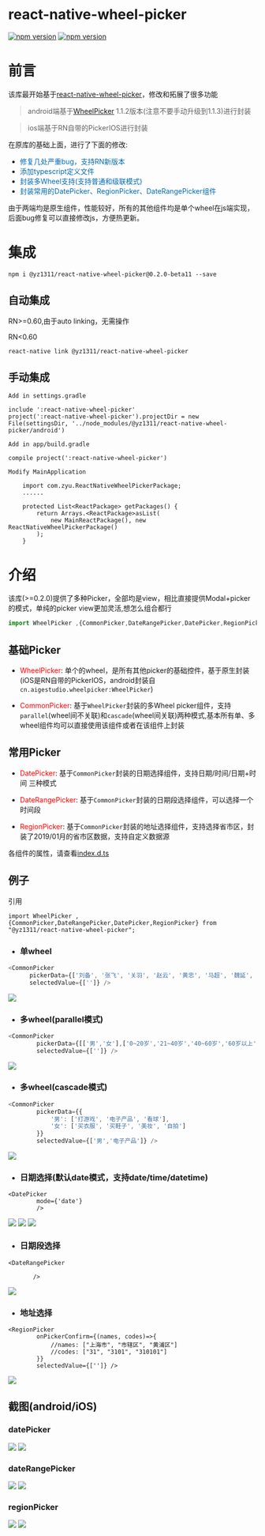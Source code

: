 # react-native-wheel-picker
[![npm version](http://img.shields.io/npm/v/@yz1311/react-native-wheel-picker.svg?style=flat-square)](https://npmjs.org/package/@yz1311/react-native-wheel-picker "View this project on npm")
[![npm version](http://img.shields.io/npm/dm/@yz1311/react-native-wheel-picker.svg?style=flat-square)](https://npmjs.org/package/@yz1311/react-native-wheel-picker "View this project on npm")

# 前言

该库最开始基于[react-native-wheel-picker](https://github.com/lesliesam/react-native-wheel-picker)，修改和拓展了很多功能

> android端基于[WheelPicker](https://github.com/AigeStudio/WheelPicker) 1.1.2版本(注意不要手动升级到1.1.3)进行封装

> ios端基于RN自带的PickerIOS进行封装

在原库的基础上面，进行了下面的修改:

* <span style="color: #006AB1;">修复几处严重bug，支持RN新版本</span>
* <span style="color: #006AB1;">添加typescript定义文件</span>
* <span style="color: #006AB1;">封装多Wheel支持(支持普通和级联模式)</span>
* <span style="color: #006AB1;">封装常用的DatePicker、RegionPicker、DateRangePicker组件</span>

由于两端均是原生组件，性能较好，所有的其他组件均是单个wheel在js端实现，后面bug修复可以直接修改js，方便热更新。


# 集成


```
npm i @yz1311/react-native-wheel-picker@0.2.0-beta11 --save
```

## 自动集成

RN>=0.60,由于auto linking，无需操作

RN<0.60

```
react-native link @yz1311/react-native-wheel-picker
```

## 手动集成

```
Add in settings.gradle 

include ':react-native-wheel-picker'
project(':react-native-wheel-picker').projectDir = new File(settingsDir, '../node_modules/@yz1311/react-native-wheel-picker/android')

Add in app/build.gradle

compile project(':react-native-wheel-picker')

Modify MainApplication

    import com.zyu.ReactNativeWheelPickerPackage;
    ......
    
    protected List<ReactPackage> getPackages() {
        return Arrays.<ReactPackage>asList(
            new MainReactPackage(), new ReactNativeWheelPickerPackage()
        );
    }
```

# 介绍
该库(>=0.2.0)提供了多种Picker，全部均是view，相比直接提供Modal+picker的模式，单纯的picker view更加灵活,想怎么组合都行

```javascript
import WheelPicker ,{CommonPicker,DateRangePicker,DatePicker,RegionPicker} from "@yz1311/react-native-wheel-picker";
```

## 基础Picker

* <font color='red'>WheelPicker</font>: 单个的wheel，是所有其他picker的基础控件，基于原生封装(iOS是RN自带的PickerIOS，android封装自`cn.aigestudio.wheelpicker:WheelPicker`)

* <font color='red'>CommonPicker</font>: 基于`WheelPicker`封装的多Wheel picker组件，支持`parallel`(wheel间不关联)和`cascade`(wheel间关联)两种模式,基本所有单、多wheel组件均可以直接使用该组件或者在该组件上封装


## 常用Picker

* <font color='red'>DatePicker</font>: 基于`CommonPicker`封装的日期选择组件，支持日期/时间/日期+时间 三种模式

* <font color='red'>DateRangePicker</font>: 基于`CommonPicker`封装的日期段选择组件，可以选择一个时间段

* <font color='red'>RegionPicker</font>: 基于`CommonPicker`封装的地址选择组件，支持选择省市区，封装了2019/01月的省市区数据，支持自定义数据源


各组件的属性，请查看[index.d.ts](./index.d.ts)

## 例子

引用
```
import WheelPicker ,{CommonPicker,DateRangePicker,DatePicker,RegionPicker} from "@yz1311/react-native-wheel-picker";
```

* ### 单wheel

```javascript
<CommonPicker
      pickerData={['刘备', '张飞', '关羽', '赵云', '黄忠', '马超', '魏延', '诸葛亮']}
      selectedValue={['']} />
```
![](https://tva1.sinaimg.cn/large/006tNbRwgy1ga6p3v0gwpj30bz082q33.jpg)


* ### 多wheel(parallel模式)

```javascript
<CommonPicker
        pickerData={[['男','女'],['0~20岁','21~40岁','40~60岁','60岁以上']]}
        selectedValue={['']} />
```
![](https://tva1.sinaimg.cn/large/006tNbRwgy1ga6p6tuax5j30bx0860sy.jpg)


* ### 多wheel(cascade模式)
  
```javascript
<CommonPicker
        pickerData={{
            '男': ['打游戏', '电子产品', '看球'],
            '女': ['买衣服', '买鞋子', '美妆', '自拍']
        }}
        selectedValue={['男','电子产品']} />
```
![](https://tva1.sinaimg.cn/large/006tNbRwgy1ga6pbbo92bj30c0085aa9.jpg)


* ### 日期选择(默认date模式，支持date/time/datetime)

```
<DatePicker
        mode={'date'}
        />
```
![](https://tva1.sinaimg.cn/large/006tNbRwgy1ga6pgdtf5aj30bx08474n.jpg)
![](https://tva1.sinaimg.cn/large/006tNbRwgy1ga6pfdoeusj30bw081jrh.jpg)
![](https://tva1.sinaimg.cn/large/006tNbRwgy1ga6pftwfmwj30bx082t98.jpg)

* ### 日期段选择

```
<DateRangePicker

       />
```

![](https://tva1.sinaimg.cn/large/006tNbRwgy1ga6pq1oyjhj30by0ay3yu.jpg)

* ### 地址选择

```
<RegionPicker
        onPickerConfirm={(names, codes)=>{
            //names: ["上海市", "市辖区", "黄浦区"]
            //codes: ["31", "3101", "310101"]
        }}
        selectedValue={['']} />
```

![](https://tva1.sinaimg.cn/large/006tNbRwgy1ga6pskjshtj30c0084aaj.jpg)

## 截图(android/iOS)

### datePicker

![](https://tva1.sinaimg.cn/large/006tNbRwgy1ga6o9nw0lxj30u01uo762.jpg)
![](https://tva1.sinaimg.cn/large/006tNbRwgy1ga6o9xu78pj30c00lx3za.jpg)


### dateRangePicker

![](https://tva1.sinaimg.cn/large/006tNbRwgy1ga6ob3ycfcj30u01uomzf.jpg)
![](https://tva1.sinaimg.cn/large/006tNbRwgy1ga6obajcubj30c00lxaau.jpg)

### regionPicker

![](https://tva1.sinaimg.cn/large/006tNbRwgy1ga6obnr8ykj30u01uowgk.jpg)
![](https://tva1.sinaimg.cn/large/006tNbRwgy1ga6obrmhndj30c00lxaaq.jpg)